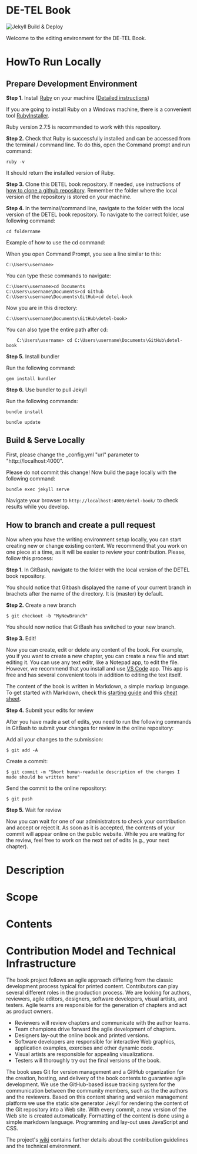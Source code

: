 # DE-TEL Book

![Jekyll Build & Deploy](https://github.com/ea-tel/detel-book/workflows/Jekyll%20Build%20&%20Deploy/badge.svg)

Welcome to the editing environment for the DE-TEL Book.

# HowTo Run Locally

## Prepare Development Environment

__Step 1.__ Install [Ruby](https://www.ruby-lang.org) on your machine ([Detailed instructions](https://jekyllrb.com/docs/installation/))

If you are going to install Ruby on a Windows machine, there is a convenient tool [RubyInstaller](https://rubyinstaller.org/downloads/).

Ruby version 2.7.5 is recommended to work with this repository.

__Step 2.__ Check that Ruby is successfully installed and can be accessed from the terminal / command line.
To do this, open the Command prompt and run command:
   
    ruby -v
   
It should return the installed version of Ruby.

__Step 3.__ Clone this DETEL book repository. If needed, use instructions of [how to clone a github repository](https://docs.github.com/en/repositories/creating-and-managing-repositories/cloning-a-repository). Remember the folder where the local version of the repository is stored on your machine.


__Step 4.__ In the terminal/command line, navigate to the folder with the local version of the DETEL book repository. To navigate to the correct folder, use following command:

    cd foldername


Example of how to use the cd command:

When you open Command Prompt, you see a line similar to this:

    C:\Users\username>

You can type these commands to navigate:
    
    C:\Users\username>cd Documents
    C:\Users\username\Documents>cd Github
    C:\Users\username\Documents\GitHub>cd detel-book

Now you are in this directory:

    C:\Users\username\Documents\GitHub\detel-book>

You can also type the entire path after cd:

        C:\Users\username> cd C:\Users\username\Documents\GitHub\detel-book

__Step 5.__ Install bundler

Run the following command:


    gem install bundler

__Step 6.__ Use bundler to pull Jekyll

Run the following commands:

    bundle install
    
    bundle update

## Build & Serve Locally

First, please change the _config.yml "url" parameter to "http://localhost:4000".

Please do not commit this change!
Now build the page locally with the following command:

    bundle exec jekyll serve

 Navigate your browser to `http://localhost:4000/detel-book/` to check results while you develop.

## How to branch and create a pull request 

Now when you have the writing environment setup locally, you can start creating new or change existing content. We recommend that you work on one piece at a time, as it will be easier to review your contribution. Please, follow this process:

__Step 1.__ In GitBash, navigate to the folder with the local version of the DETEL book repository.

You should  notice that Gitbash displayed the name of your current branch in brachets after the name of the directory. It is (master) by default.

__Step 2.__ Create a new branch

    $ git checkout -b "MyNewBranch"

You should now notice that GitBash has switched to your new branch.

__Step 3.__ Edit!

Now you can create, edit or delete any content of the book. For example, you if you want to create a new chapter, you can create a new file and start editing it. You can use any text editr, like a Notepad app, to edit the file. However, we recommend that you install and use [VS Code](https://code.visualstudio.com/) app. This app is free and has several convenient tools in addition to editing the text itself.

The content of the book is written in Markdown, a simple markup language. To get started with Markdown, check this [starting guide](https://www.markdownguide.org/getting-started/) and this [cheat sheet](https://www.markdownguide.org/cheat-sheet/).

__Step 4.__ Submit your edits for review

After you have made a set of edits, you need to run the following commands in GitBash to submit your changes for review in the online repository:

Add all your changes to the submission:

    $ git add -A

Create a commit:

    $ git commit -m "Short human-readable description of the changes I made should be written here"

Send the commit to the online repository:

    $ git push

__Step 5.__ Wait for review

Now you can wait for one of our administrators to check your contribution and accept or reject it. As soon as it is accepted, the contents of your commit will appear online on the public website. While you are waiting for the review, feel free to work on the next set of edits (e.g., your next chapter).

# Description



# Scope

# Contents



# Contribution Model and Technical Infrastructure

The book project follows an agile approach differing from the classic development process typical for printed content.
Contributors can play several different roles in the production process.
We are looking for authors, reviewers, agile editors, designers, software developers, visual artists, and testers.
Agile teams are responsible for the generation of chapters and act as product owners. 

* Reviewers will review chapters and communicate with the author teams. 
* Team champions drive forward the agile development of chapters. 
* Designers lay-out the online book and printed versions. 
* Software developers are responsible for interactive Web graphics, application examples, exercises and other dynamic code. 
* Visual artists are responsible for appealing visualizations. 
* Testers will thoroughly try out the final versions of the book.

The book uses Git for version management and a GitHub organization for the creation, hosting, and delivery of the book contents to guarantee agile development.
We use the GitHub-based issue tracking system for the communication between the community members, such as the the authors and the reviewers.
Based on this content sharing and version management platform we use the static site generator Jekyll for rendering the content of the Git repository into a Web site.
With every commit, a new version of the Web site is created automatically.
Formatting of the content is done using a simple markdown language.
Programming and lay-out uses JavaScript and CSS.

The project's [wiki](https://github.com/ea-tel/detel-book/wiki) contains further details about the contribution guidelines and the technical environment.